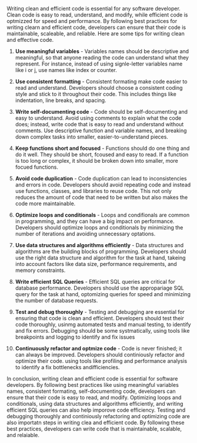 
Writing clean and efficient code is essential for any software developer. Clean code is easy to read, understand, and modify, while efficient code is optmizzed for speed and performance. By following best practices for writing clearn and efficient code, developers can ensure that their code is maintainable, scaleable, and reliable. Here are some tips for writing clean and effective code.

1. **Use meaningful variables** - Variables names should be descriptive and meaningful, so that anyone reading the code can understand what they represent. For instance, instead of using signle-letter variables name like i or j, use names like index or counter.

2. **Use consistent formatting** - Consistent formating make code easier to read and understand. Developers should choose a consistent coding style and stick to it throughout their code. This includes things like indentation, line breaks, and spacing.

3. **Write self-documenting code** - Code should be self-documenting and easy to understand. Avoid using comments to explain what the code does; instead, write code that is easy to read and understand without comments. Use descriptive function and variable names, and breaking down complex tasks into smaller, easier-to-understand pieces.

4. **Keep functions short and focused** - Functions should do one thing and do it well. They should be short, fcoused and easy to read. If a function is too long or complex, it should be broken down into smaller, more focued functions.

5. **Avoid code duplication** - Code duplication can lead to inconsistencies and errors in code. Developers should avoid repeating code and instead use functions, classes, and libraries to reuse code. This not only reduces the amount of code that need to be written but also makes the code more maintainable.

6. **Optimize loops and conditionals** - Loops and condifionals are common in programming, and they can have a big impact on performance. Developers should optimize loops and conditionals by minimizing the number of iterations and avoiding unnecessary optations.

7. **Use data structures and algorithms efficiently** - Data structures and algorithms are the building blocks of programming. Developers should use the right data structure and algorithm for the task at hand, takeing into account factors like data size, performance requirements, and memory constraints.

8. **Write efficient SQL Queries** - Efficient SQL queries are critical for database performance. Developers should use the appropariage SQL query for the task at hand, optomizing queries for speed and minimizing the number of database requests.

9. **Test and debug thoroughly** - Testing and debugging are essential for ensuring that code is clean and efficient. Developers should test their code thoroughly, usinmg automated tests and manual testing, to identify and fix errors. Debugging should be some systmatically, using tools like breakpoints and logging to identify and fix issues

10. **Continuously refactor and optmize code** - Code is never finished; it can always be improved. Developers should continiously refactor and optimize their code. using tools like profiling and performance analysis to identify a fix bottlenecks andifficiencies.

In conclusion, writing clean and efficient code is essential for software developers. By following best practices like using meaningful variables names, consistent formating, self-documenting code, developers can ensure that their code is easy to read, and modify. Optimizing loops and conditionals, using data structures and algorithms efficiently, and writing efficient SQL queries can also help imporove code efficiency. Testing and debugging thoroughly and continiously refactoring and optimizing code are also importatn steps in writing clea and efficient code. By following these best practices, developers can write code that is maintainable, scalable, and relaiable.